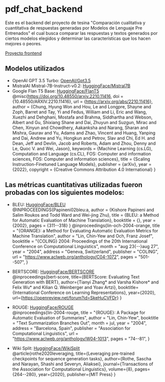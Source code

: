 # pdf_chat_backend

Este es el backend del proyecto de tesina "Comparación cualitativa y cuantitativa de respuestas generadas por Modelos de Lenguaje Pre Entrenados" el cual busca comparar las respuestas y textos generados por ciertos modelos elegidos y determinar las características que los hacen mejores o peores.

[Proyecto frontend](https://github.com/ERICKGALVAN/pdf-chat?tab=readme-ov-file)

## Modelos utilizados

- OpenAI GPT 3.5 Turbo: [OpenAI/Gpt3.5](https://platform.openai.com/docs/models/gpt-3-5-turbo)
- MistralAI Mistral-7B-Instruct-v0.2: [HuggingFace/Mistral7B](https://huggingface.co/mistralai/Mistral-7B-Instruct-v0.2)
- Google Flan T5 Base: [HuggingFace/FlanT5](https://huggingface.co/google/flan-t5-base)  
  @misc{https://doi.org/10.48550/arxiv.2210.11416,
  doi = {10.48550/ARXIV.2210.11416},
  url = {https://arxiv.org/abs/2210.11416},
  author = {Chung, Hyung Won and Hou, Le and Longpre, Shayne and Zoph, Barret and Tay, Yi and Fedus, William and Li, Eric and Wang, Xuezhi and Dehghani, Mostafa and Brahma, Siddhartha and Webson, Albert and Gu, Shixiang Shane and Dai, Zhuyun and Suzgun, Mirac and Chen, Xinyun and Chowdhery, Aakanksha and Narang, Sharan and Mishra, Gaurav and Yu, Adams and Zhao, Vincent and Huang, Yanping and Dai, Andrew and Yu, Hongkun and Petrov, Slav and Chi, Ed H. and Dean, Jeff and Devlin, Jacob and Roberts, Adam and Zhou, Denny and Le, Quoc V. and Wei, Jason},
  keywords = {Machine Learning (cs.LG), Computation and Language (cs.CL), FOS: Computer and information sciences, FOS: Computer and information sciences},
  title = {Scaling Instruction-Finetuned Language Models},
  publisher = {arXiv},
  year = {2022},
  copyright = {Creative Commons Attribution 4.0 International}
  }

## Las métricas cuantitativas utilizadas fueron probadas con los siguientes modelos:

- BLEU: [HuggingFace/BLEU](https://huggingface.co/spaces/evaluate-metric/bleu)  
  @INPROCEEDINGS{Papineni02bleu:a,
  author = {Kishore Papineni and Salim Roukos and Todd Ward and Wei-jing Zhu},
  title = {BLEU: a Method for Automatic Evaluation of Machine Translation},
  booktitle = {},
  year = {2002},
  pages = {311--318}
  }
  @inproceedings{lin-och-2004-orange,
  title = "{ORANGE}: a Method for Evaluating Automatic Evaluation Metrics for Machine Translation",
  author = "Lin, Chin-Yew and
  Och, Franz Josef",
  booktitle = "{COLING} 2004: Proceedings of the 20th International Conference on Computational Linguistics",
  month = "aug 23{--}aug 27",
  year = "2004",
  address = "Geneva, Switzerland",
  publisher = "COLING",
  url = "https://www.aclweb.org/anthology/C04-1072",
  pages = "501--507",
  }

- BERTSCORE: [HuggingFace/BERTSCORE](https://huggingface.co/spaces/evaluate-metric/bertscore)  
  @inproceedings{bert-score,
  title={BERTScore: Evaluating Text Generation with BERT},
  author={Tianyi Zhang* and Varsha Kishore* and Felix Wu\* and Kilian Q. Weinberger and Yoav Artzi},
  booktitle={International Conference on Learning Representations},
  year={2020},
  url={https://openreview.net/forum?id=SkeHuCVFDr}
  }

- ROUGE: [HuggingFace/ROUGE](https://huggingface.co/spaces/evaluate-metric/rouge)  
  @inproceedings{lin-2004-rouge,
  title = "{ROUGE}: A Package for Automatic Evaluation of Summaries",
  author = "Lin, Chin-Yew",
  booktitle = "Text Summarization Branches Out",
  month = jul,
  year = "2004",
  address = "Barcelona, Spain",
  publisher = "Association for Computational Linguistics",
  url = "https://www.aclweb.org/anthology/W04-1013",
  pages = "74--81",
  }

- Wiki Split: [HuggingFace/WikiSplit](https://huggingface.co/spaces/evaluate-metric/wiki_split)  
  @article{rothe2020leveraging,
  title={Leveraging pre-trained checkpoints for sequence generation tasks},
  author={Rothe, Sascha and Narayan, Shashi and Severyn, Aliaksei},
  journal={Transactions of the Association for Computational Linguistics},
  volume={8},
  pages={264--280},
  year={2020},
  publisher={MIT Press}
  }

